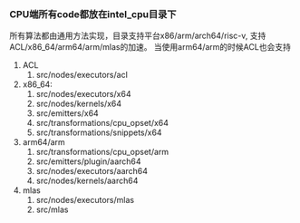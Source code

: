 ### CPU端所有code都放在intel_cpu目录下

所有算法都由通用方法实现，目录支持平台x86/arm/arch64/risc-v, 支持ACL/x86_64/arm64/arm/mlas的加速。
当使用arm64/arm的时候ACL也会支持

1. ACL
	1. src/nodes/executors/acl
2. x86_64:
	1. src/nodes/executors/x64
	2. src/nodes/kernels/x64
	3. src/emitters/x64
	4. src/transformations/cpu_opset/x64
	5. src/transformations/snippets/x64
3. arm64/arm
	1. src/transformations/cpu_opset/arm
	2. src/emitters/plugin/aarch64
	3. src/nodes/executors/aarch64
	4. src/nodes/kernels/aarch64
4. mlas
	1. src/nodes/executors/mlas
	2. src/mlas
	